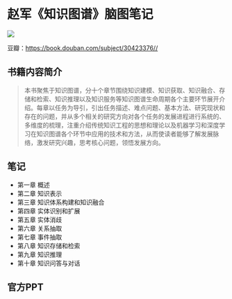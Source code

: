 # 赵军《知识图谱》脑图笔记
![](https://img12.360buyimg.com/n1/jfs/t1/27789/19/4636/148259/5c33f26bEc831063a/c6241d841db93a4f.jpg)

豆瓣：https://book.douban.com/subject/30423376//

## 书籍内容简介
> 本书聚焦于知识图谱，分十个章节围绕知识建模、知识获取、知识融合、存储和检索、知识推理以及知识服务等知识图谱生命周期各个主要环节展开介绍。每章以任务为导引，引出任务描述、难点问题、基本方法、研究现状和存在的问题，并从多个相关的研究方向对各个任务的发展进程进行系统的、多维度的梳理，注重介绍传统知识工程的思想和理论以及机器学习和深度学习在知识图谱各个环节中应用的技术和方法，从而使读者能够了解发展脉络，激发研究兴趣，思考核心问题，领悟发展方向。

## 笔记
- 第一章 概述
- 第二章 知识表示
- 第三章 知识体系构建和知识融合
- 第四章 实体识别和扩展
- 第五章 实体消歧
- 第六章 关系抽取
- 第七章 事件抽取
- 第八章 知识存储和检索
- 第九章 知识推理
- 第十章 知识问答与对话

## 官方PPT
